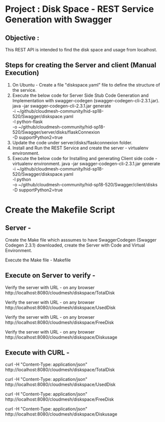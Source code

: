 ﻿# Project : Disk Space - REST Service Generation with Swagger

## Objective :

This REST API is intended to find the disk space and  usage from localhost.

## Steps for creating the Server and client (Manual Execution)
1. On Ubuntu - Create a file "diskspace.yaml" file to define the structure of the service. 
2. Execute the below code for Server Side Stub Code Generation and Implementation with swagger-codegen (swagger-codegen-cli-2.3.1.jar).
java -jar swagger-codegen-cli-2.3.1.jar generate \
-i ~/github/cloudmesh-community/hid-sp18-520/Swagger/diskspace.yaml \
-l python-flask \
-o ~/github/cloudmesh-community/hid-sp18-520/Swagger/server/disks/flaskConnexion \
-D supportPython2=true
3. Update the code under server/disks/flaskconnexion folder.
4. Install and Run the REST Service and create the server - virtualenv environment.
5. Execute the below code for Installing and generating Client side code - virtualenv environment.
java -jar swagger-codegen-cli-2.3.1.jar generate \
-i ~/github/cloudmesh-community/hid-sp18-520/Swagger/diskspace.yaml \
-l python \
-o ~/github/cloudmesh-community/hid-sp18-520/Swagger/client/disks \
-D supportPython2=true

# Create the Makefile Script
## Server - 
Create the Make file which asssumes to have SwaggerCodegen (Swagger Codegen 2.3.1) downloaded, create the Server with Code and Virtual Environment. 

Execute the Make file - Makefile


## Execute on Server to verify - 
Verify the server with URL - on any browser http://localhost:8080/cloudmesh/diskspace/TotalDisk 

Verify the server with URL - on any browser http://localhost:8080/cloudmesh/diskspace/UsedDisk 

Verify the server with URL - on any browser http://localhost:8080/cloudmesh/diskspace/FreeDisk 

Verify the server with URL - on any browser http://localhost:8080/cloudmesh/diskspace/Diskusage 


## Execute with CURL - 
curl -H "Content-Type: application/json" http://localhost:8080/cloudmesh/diskspace/TotalDisk

curl -H "Content-Type: application/json" http://localhost:8080/cloudmesh/diskspace/UsedDisk

curl -H "Content-Type: application/json" http://localhost:8080/cloudmesh/diskspace/FreeDisk

curl -H "Content-Type: application/json" http://localhost:8080/cloudmesh/diskspace/Diskusage


